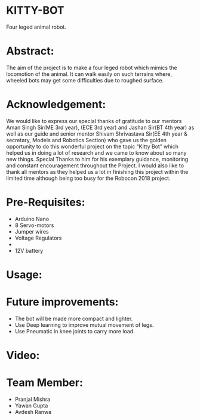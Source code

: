 # KITTY-BOT

Four leged animal robot.

# Abstract:

The aim of the project is to make a four leged robot which mimics the locomotion of the animal. It can walk easily on such terrains where,
wheeled bots may get some difficulties due to roughed surface.

# Acknowledgement:

We would like to express our special thanks of gratitude to our mentors Aman Singh Sir(ME 3rd year),      (ECE 3rd year)
and Jashan Sir(BT 4th year) as well as our guide and senior mentor Shivam Shrivastava Sir(EE 4th year & secretary, Models and 
Robotics Section) who gave us the golden opportunity to do this wonderful project on the topic “Kitty Bot” which helped us in 
doing a lot of research and we came to know about so many new things. Special Thanks to him for his exemplary guidance, monitoring and 
constant encouragement throughout the Project. I would also like to thank all mentors as they helped us a lot in finishing this project
within the limited time although being too busy for the Robocon 2018 project.


# Pre-Requisites:
  * Arduino Nano
  * 8 Servo-motors
  * Jumper wires
  * Voltage Regulators
  * 
  * 12V battery
  
# Usage:

# Future improvements:
  * The bot will be made more compact and lighter.
  * Use Deep learning to improve mutual movement of legs.
  * Use Pneumatic in knee joints to carry more load.


# Video:

# Team Member:
  * Pranjal Mishra
  * Yawan Gupta
  * Avdesh Ranwa
